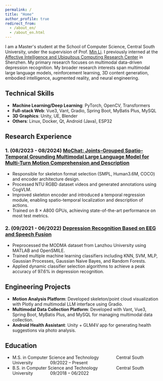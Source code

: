 ```yaml
---
permalink: /
title: "Home"
author_profile: true
redirect_from: 
  - /about_en/
  - /about_en.html
---
```


I am a Master's student at the School of Computer Science, Central South University, under the supervision of Prof. [Min Li](http://bioinformatics.csu.edu.cn/limin/). I previously interned at the [Affective Intelligence and Ubiquitous Computing Research Center](https://ai.smbu.edu.cn/yjzz/qgznypsjsyjzx/zxjj.htm) in Shenzhen. My primary research focuses on multimodal data-driven depression recognition. My broader research interests span multimodal large language models, reinforcement learning, 3D content generation, embodied intelligence, augmented reality, and neural engineering.

## Technical Skills  

* **Machine Learning/Deep Learning**: PyTorch, OpenCV, Transformers  
* **Full-stack Web**: Vue3, Vant, Gradio, Spring Boot, MyBatis Plus, MySQL  
* **3D Graphics**: Unity, UE, Blender  
* **Others**: Linux, Docker, Qt, Android (Java), ESP32  

## Research Experience  

### 1. (08/2023 - 08/2024) [MoChat: Joints-Grouped Spatio-Temporal Grounding Multimodal Large Language Model for Multi-Turn Motion Comprehension and Description](https://arxiv.org/abs/2410.11404)
* Responsible for skeleton format selection (SMPL, Human3.6M, COCO) and encoder architecture design.  
* Processed NTU RGBD dataset videos and generated annotations using CogVLM.  
* Improved skeleton encoder and introduced a temporal regression module, enabling spatio-temporal localization and description of actions.  
* Trained on 8 × A800 GPUs, achieving state-of-the-art performance on most test metrics.  

### 2. (09/2021 - 06/2022) [Depression Recognition Based on EEG and Speech Fusion](https://github.com/JiaweiMorris/JiaweiMorris.github.io/blob/master/files/%E5%9F%BA%E4%BA%8EEEG%E8%84%91%E7%94%B5%E4%B8%8E%E8%AF%AD%E9%9F%B3%E8%9E%8D%E5%90%88%E7%9A%84%E6%8A%91%E9%83%81%E7%97%87%E8%AF%86%E5%88%AB%E6%96%B9%E6%B3%95.pdf) 
* Preprocessed the MODMA dataset from Lanzhou University using MATLAB and OpenSMILE.  
* Trained multiple machine learning classifiers including KNN, SVM, MLP, Gaussian Processes, Gaussian Naive Bayes, and Random Forests.
* Applied dynamic classifier selection algorithms to achieve a peak accuracy of 97.6% in depression recognition.

## Engineering Projects  

* **Motion Analysis Platform**: Developed skeleton/point cloud visualization with Plotly and multimodal LLM interface using Gradio.  
* **Multimodal Data Collection Platform**: Developed with Vant, Vue3, Spring Boot, MyBatis Plus, and MySQL for managing multimodal data collection. 
* **Android Health Assistant**: Unity + GLM4V app for generating health suggestions via photo analysis.

## Education  

* M.S. in Computer Science and Technology&emsp;&emsp;&emsp;&emsp;Central South University&emsp;&emsp;&emsp;&emsp;09/2022 – Present
* B.S. in Computer Science and Technology&emsp;&emsp;&emsp;&emsp; Central South University&emsp;&emsp;&emsp;&emsp;09/2018 – 06/2022
